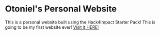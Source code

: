 # Otoniel's Personal Website
This is a personal website built using the Hack4Impact Starter Pack!
This is going to be my first website ever!
[Visit it HERE!](https://leinotoo.github.io)